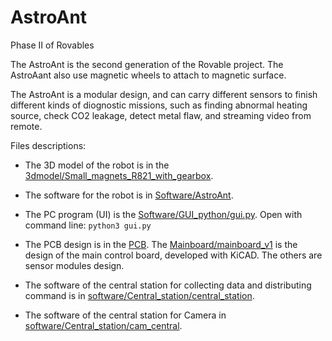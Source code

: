 # AstroAnt
Phase II of Rovables

The AstroAnt is the second generation of the Rovable project. The AstroAant also use magnetic wheels to attach to magnetic surface.

The AstroAnt is a modular design, and can carry different sensors to finish different kinds of diognostic missions, such as finding abnormal heating source, check CO2 leakage, detect metal flaw, and streaming video from remote.

Files descriptions:

- The 3D model of the robot is in the [3dmodel/Small_magnets_R821_with_gearbox](3dmodel/Small_magnets_R821_with_gearbox).

- The software for the robot is in [Software/AstroAnt](Software/AstroAnt).

- The PC program (UI) is the [Software/GUI_python/gui.py](Software/GUI_python/gui.py). Open with command line: ```python3 gui.py```

- The PCB design is in the [PCB](PCB). The [Mainboard/mainboard_v1](Mainboard/mainboard_v1) is the design of the main control board, developed with KiCAD. The others are sensor modules design.

- The software of the central station for collecting data and distributing command is in [software/Central_station/central_station](software/Central_station/central_station).

- The software of the central station for Camera in [software/Central_station/cam_central](software/Central_station/cam_central).
